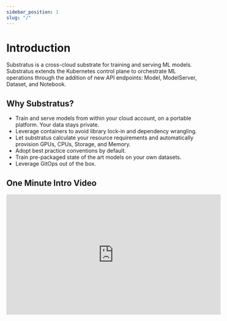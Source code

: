 ```yaml
---
sidebar_position: 1
slug: "/"
---
```


# Introduction

Substratus is a cross-cloud substrate for training and serving ML models. Substratus extends the Kubernetes control plane to orchestrate ML operations through the addition of new API endpoints: Model, ModelServer, Dataset, and Notebook.

## Why Substratus?

* Train and serve models from within your cloud account, on a portable platform. Your data stays private.
* Leverage containers to avoid library lock-in and dependency wrangling.
* Let substratus calculate your resource requirements and automatically provision GPUs, CPUs, Storage, and Memory.
* Adopt best practice conventions by default.
* Train pre-packaged state of the art models on your own datasets.
* Leverage GitOps out of the box.

## One Minute Intro Video

<!-- TODO: 1 minute intro video -->

<div class="video-container">
  <iframe width="560" height="315" src="https://www.youtube.com/embed/RVeXSjTTMgU" title="YouTube video player" frameborder="0" allow="accelerometer; autoplay; clipboard-write; encrypted-media; gyroscope; picture-in-picture; web-share" allowfullscreen></iframe>
</div>
